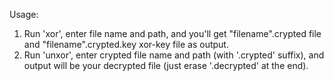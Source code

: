 Usage:
1) Run 'xor', enter file name and path, and you'll get "filename".crypted file and "filename".crypted.key xor-key file as output.
2) Run 'unxor', enter crypted file name and path (with '.crypted' suffix), and output will be your decrypted file (just erase '.decrypted' at the end).
